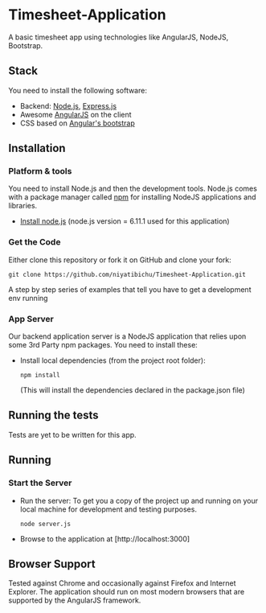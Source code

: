 # Timesheet-Application
A basic timesheet app using technologies like AngularJS, NodeJS, Bootstrap.

## Stack

You need to install the following software: 
* Backend: [Node.js](http://nodejs.org/), [Express.js](https://expressjs.com/)
* Awesome [AngularJS](http://www.angularjs.org/) on the client
* CSS based on [Angular's bootstrap](https://angular-ui.github.io/bootstrap/)


## Installation

### Platform & tools
You need to install Node.js and then the development tools. Node.js comes with a package manager called [npm](http://npmjs.org) for installing NodeJS applications and libraries.
* [Install node.js](http://nodejs.org/download/) (node.js version = 6.11.1 used for this application)

### Get the Code

Either clone this repository or fork it on GitHub and clone your fork:

```
git clone https://github.com/niyatibichu/Timesheet-Application.git
```

A step by step series of examples that tell you have to get a development env running

### App Server

Our backend application server is a NodeJS application that relies upon some 3rd Party npm packages.  You need to install these:

* Install local dependencies (from the project root folder):

    ```
    npm install    
    ```

  (This will install the dependencies declared in the package.json file)
## Running the tests

Tests are yet to be written for this app.


## Running
### Start the Server
* Run the server: To get you a copy of the project up and running on your local machine for development and testing purposes. 

    ```
    node server.js    
    ```
* Browse to the application at [http://localhost:3000]

## Browser Support
Tested against Chrome  and occasionally against Firefox and Internet Explorer.
The application should run on most modern browsers that are supported by the AngularJS framework.
